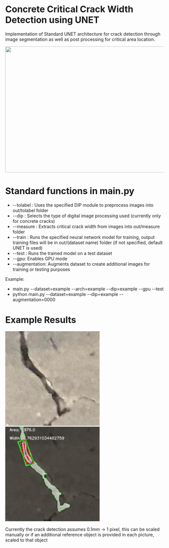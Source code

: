 # Concrete Critical Crack Width Detection using UNET

Implementation of Standard UNET architecture for crack detection through image segmentation as well as post processing for critical area location. 

<img src="https://lmb.informatik.uni-freiburg.de/people/ronneber/u-net/u-net-architecture.png" width="600" height="400" class="center"/>

# Standard functions in main.py
- --tolabel : Uses the specified DIP module to preprocess images into out/tolabel folder
- --dip : Selects the type of digital image processing used (currently only for concrete cracks)
- --measure : Extracts critical crack width from images into out/measure folder
- --train : Runs the specified neural network model for training, output training files will be in out/(dataset name) folder (if not specified, default UNET is used)
- --test : Runs the trained model on a test dataset 
- --gpu: Enables GPU mode
- --augmentation: Augments dataset to create additional images for training or testing purposes

Example:
- main.py --dataset=example --arch=example --dip=example --gpu --test
- python main.py --dataset=example --dip=example --augmentation=0000
 
# Example Results

<img src="https://github.com/nzpi/UNETConcreteCrack_CriticalWidthDetection/blob/main/output/019_3_original.png?raw=true" width="300" height="300"/>
<img src="https://github.com/nzpi/UNETConcreteCrack_CriticalWidthDetection/blob/main/output/019_4_overlay.png?raw=true" width="300" height="300"/>

Currently the crack detection assumes 0.1mm -> 1 pixel, this can be scaled manually or if an additional reference object is provided in each picture, scaled to that object


